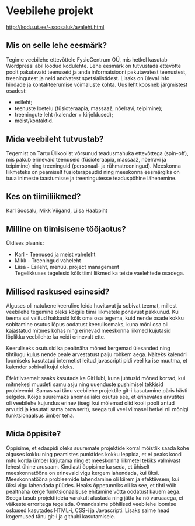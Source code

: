 # Veebilehe projekt
http://kodu.ut.ee/~soosaluk/avaleht.html
## Mis on selle lehe eesmärk?
Tegime veebilehe ettevõttele FysioCentrum OÜ, mis hetkel kasutab Wordpressi abil loodud kodulehte. Lehe eesmärk on tutvustada ettevõtte poolt pakutavaid teenuseid ja anda informatsiooni pakutavatest teenustest, treeningutest ja neid andvatest spetsialistidest. Lisaks on üleval info hindade ja kontakteerumise võimaluste kohta.
Uus leht koosneb järgmistest osadest:
* esileht;
* teenuste loetelu (füsioteraapia, massaaž, nõelravi, teipimine);
* treeningute leht (kalender + kirjeldused);
* meist/kontaktid.
 
## Mida veebileht tutvustab?
Tegemist on Tartu Ülikoolist võrsunud teadusmahuka ettevõttega (spin-off), mis pakub erinevaid teenuseid (füsioteraapia, massaaž, nõelravi ja teipimine) ning treeninguid (personaal- ja rühmatreeningud). Meeskonna liikmeteks on peamiselt füsioterapeudid ning meeskonna eesmärgiks on tuua inimeste taastumisse ja treeningutesse teaduspõhine lähenemine.
 
## Kes on tiimiliikmed? 
Karl Soosalu, Mikk Viigand, Liisa Haabpiht
 
## Milline on tiimisisene tööjaotus?
Üldises plaanis:
* Karl - Teenused ja meist vaheleht
* Mikk - Treeningud vaheleht
* Liisa - Esileht, menüü, project management  
Tegelikkuses tegelesid kõik tiimi liikmed ka teiste vaelehtede osadega.
 
## Millised raskused esinesid?
Alguses oli natukene keeruline leida huvitavat ja sobivat teemat, millest veebilehe tegemine oleks kõigile tiimi liikmetele põnevust pakkunud. Kui teema sai valitud hakkasid kõik oma osa tegema, kuid nende osade kokku sobitamine osutus lõpus oodatust keerulisemaks, kuna mõni osa oli kajastatud mitmes kohas ning erinevad meeskonna liikmed kujutasid lõplikku veebilehte ka veidi erinevalt ette.

Keeruliseks osutusid ka pealtnäha mõned kergemad ülesanded ning tihtilugu kulus nende peale arvestatust palju rohkem aega. Näiteks kalendri loomiseks kasutatud internetist leitud javascripti pidi veel ka ise muutma, et kalender sobival kujul oleks.

Efektiivsemalt saaks kasutada ka GitHubi, kuna juhtusid mõned korrad, kui mitmekesi muudeti samu asju ning uuenduste pushimisel tekkisid probleemid. Samas sai tänu veebilehe projektile git-i kasutamine päris hästi selgeks. Kõige suuremaks anomaaliaks osutus see, et erinevates arvutites oli veebilehe kujundus erinev (isegi kui mõlemad olid kooli poolt antud arvutid ja kasutati sama browserit), seega tuli veel viimasel hetkel nii mõnigi funktsionaalsus ümber teha.

## Mida õppisite?
Õppisime, et edaspidi oleks suuremate projektide korral mõistlik saada kohe alguses kokku ning peamistes punktides kokku leppida, et ei peaks koodi mitu korda ümber kirjutama ning et meeskonna liikmetel tekiks valmivast lehest ühine arusaam. Kindlasti õppisime ka seda, et ühiselt meeskonnatööna on erinevaid vigu kergem lahendada, kui üksi. Meeskonnatööna probleemide lahendamine oli kiirem ja efektiivsem, kui üksi vigu lahendada püüdes. Heaks õppetunniks oli ka see, et tihti võib pealtnäha kerge funktsionaalsuse ehitamine võtta oodatust kauem aega. Seega tasub projekti(de)a varakult alustada ning jätta ka nö varuaaega, et väikeste erroritega tegeleda. Omandasime põhilised veebilehe loomise oskused kasutades HTML-i, CSS-i ja Javascripti. Lisaks saime head kogemused tänu git-i ja githubi kasutamisele. 
